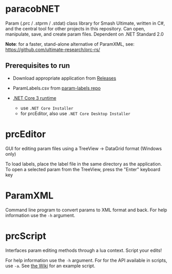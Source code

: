# paracobNET

Param (.prc / .stprm / .stdat) class library for Smash Ultimate, written in C#, and the central tool for other projects in this repository. Can open, manipulate, save, and create param files. Dependent on .NET Standard 2.0

**Note**: for a faster, stand-alone alternative of ParamXML, see: https://github.com/ultimate-research/prc-rs/ 

## Prerequisites to run

- Download appropriate application from [Releases](https://github.com/BenHall-7/paracobNET/releases)

- ParamLabels.csv from [param-labels repo](https://github.com/ultimate-research/param-labels)

- [.NET Core 3 runtime](https://dotnet.microsoft.com/download/dotnet-core/3.0)
  - use `.NET Core Installer`
  - for prcEditor, also use `.NET Core Desktop Installer`

# prcEditor

GUI for editing param files using a TreeView -> DataGrid format (Windows only)

To load labels, place the label file in the same directory as the application. To open a selected param from the TreeView, press the "Enter" keyboard key

# ParamXML

Command line program to convert params to XML format and back. For help information use the `-h` argument.

# prcScript

Interfaces param editing methods through a lua context. Script your edits!

For help information use the `-h` argument. For for the API available in scripts, use  `-a`. See [the Wiki](https://github.com/BenHall-7/paracobNET/wiki/prcScript) for an example script.
